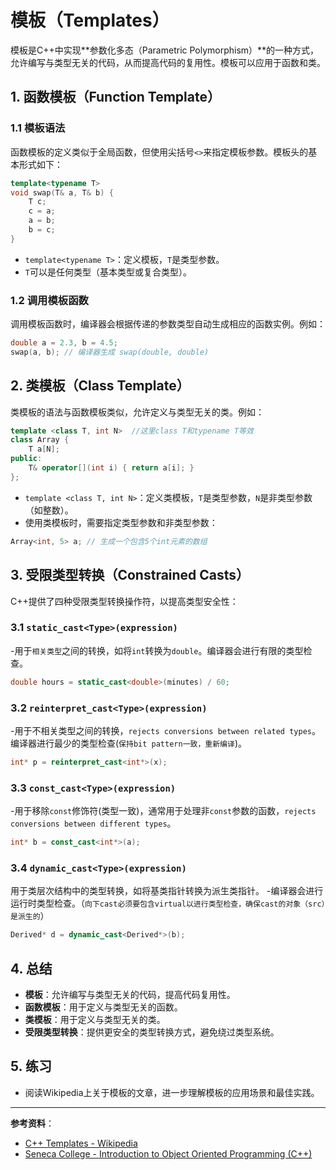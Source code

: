 # 模板（Templates）

模板是C++中实现**参数化多态（Parametric Polymorphism）**的一种方式，允许编写与类型无关的代码，从而提高代码的复用性。模板可以应用于函数和类。

## 1. 函数模板（Function Template）

### 1.1 模板语法
函数模板的定义类似于全局函数，但使用尖括号`<>`来指定模板参数。模板头的基本形式如下：

```cpp
template<typename T>
void swap(T& a, T& b) {
    T c;
    c = a;
    a = b;
    b = c;
}
```

- `template<typename T>`：定义模板，`T`是类型参数。
- `T`可以是任何类型（基本类型或复合类型）。

### 1.2 调用模板函数
调用模板函数时，编译器会根据传递的参数类型自动生成相应的函数实例。例如：

```cpp
double a = 2.3, b = 4.5;
swap(a, b); // 编译器生成 swap(double, double)
```

## 2. 类模板（Class Template）

类模板的语法与函数模板类似，允许定义与类型无关的类。例如：

```cpp
template <class T, int N>  //这里class T和typename T等效
class Array {
    T a[N];
public:
    T& operator[](int i) { return a[i]; }
};
```

- `template <class T, int N>`：定义类模板，`T`是类型参数，`N`是非类型参数（如整数）。
- 使用类模板时，需要指定类型参数和非类型参数：

```cpp
Array<int, 5> a; // 生成一个包含5个int元素的数组
```

## 3. 受限类型转换（Constrained Casts）

C++提供了四种受限类型转换操作符，以提高类型安全性：

### 3.1 `static_cast<Type>(expression)`
-用于`相关类型`之间的转换，如将`int`转换为`double`。编译器会进行有限的类型检查。

```cpp
double hours = static_cast<double>(minutes) / 60;
```

### 3.2 `reinterpret_cast<Type>(expression)`
-用于不相关类型之间的转换，`rejects conversions between related types`。编译器进行最少的类型检查(`保持bit pattern一致，重新编译`)。

```cpp
int* p = reinterpret_cast<int*>(x);
```

### 3.3 `const_cast<Type>(expression)`
-用于移除`const`修饰符(类型一致)，通常用于处理非`const`参数的函数，`rejects conversions between different types`。

```cpp
int* b = const_cast<int*>(a);
```

### 3.4 `dynamic_cast<Type>(expression)`
用于类层次结构中的类型转换，如将基类指针转换为派生类指针。
-编译器会进行运行时类型检查。（`向下cast必须要包含virtual以进行类型检查，确保cast的对象（src）是派生的`）

```cpp
Derived* d = dynamic_cast<Derived*>(b);
```

## 4. 总结

- **模板**：允许编写与类型无关的代码，提高代码复用性。
- **函数模板**：用于定义与类型无关的函数。
- **类模板**：用于定义与类型无关的类。
- **受限类型转换**：提供更安全的类型转换方式，避免绕过类型系统。

## 5. 练习

- 阅读Wikipedia上关于模板的文章，进一步理解模板的应用场景和最佳实践。

---

**参考资料**：
- [C++ Templates - Wikipedia](https://en.wikipedia.org/wiki/Template_(C%2B%2B))
- [Seneca College - Introduction to Object Oriented Programming (C++)](https://intro2oop.sdds.ca/E-Polymorphism/templates)
